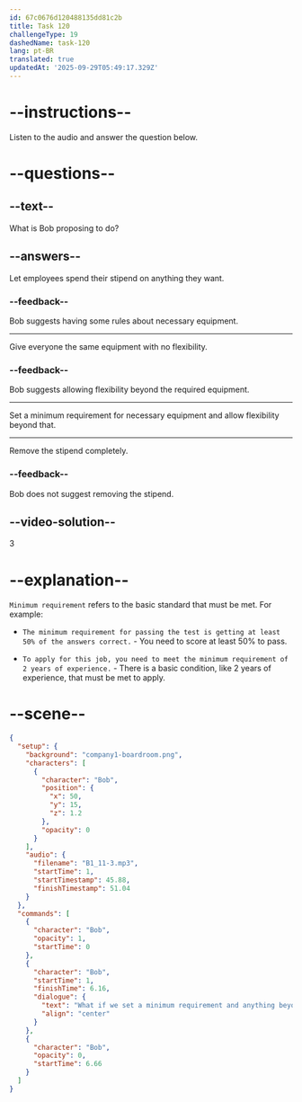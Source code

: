 ```yaml
---
id: 67c0676d120488135dd81c2b
title: Task 120
challengeType: 19
dashedName: task-120
lang: pt-BR
translated: true
updatedAt: '2025-09-29T05:49:17.329Z'
---
```


<!-- (Audio) Bob: What if we set a minimum requirement, and anything beyond that can be used for personal preferences? -->

# --instructions--

Listen to the audio and answer the question below.

# --questions--

## --text--

What is Bob proposing to do?

## --answers--

Let employees spend their stipend on anything they want.

### --feedback--

Bob suggests having some rules about necessary equipment.

---

Give everyone the same equipment with no flexibility.

### --feedback--

Bob suggests allowing flexibility beyond the required equipment.

---

Set a minimum requirement for necessary equipment and allow flexibility beyond that.

---

Remove the stipend completely.

### --feedback--

Bob does not suggest removing the stipend.

## --video-solution--

3

# --explanation--

`Minimum requirement` refers to the basic standard that must be met. For example:

- `The minimum requirement for passing the test is getting at least 50% of the answers correct.` - You need to score at least 50% to pass.

- `To apply for this job, you need to meet the minimum requirement of 2 years of experience.` - There is a basic condition, like 2 years of experience, that must be met to apply.

# --scene--

```json
{
  "setup": {
    "background": "company1-boardroom.png",
    "characters": [
      {
        "character": "Bob",
        "position": {
          "x": 50,
          "y": 15,
          "z": 1.2
        },
        "opacity": 0
      }
    ],
    "audio": {
      "filename": "B1_11-3.mp3",
      "startTime": 1,
      "startTimestamp": 45.88,
      "finishTimestamp": 51.04
    }
  },
  "commands": [
    {
      "character": "Bob",
      "opacity": 1,
      "startTime": 0
    },
    {
      "character": "Bob",
      "startTime": 1,
      "finishTime": 6.16,
      "dialogue": {
        "text": "What if we set a minimum requirement and anything beyond that can be used for personal preferences?",
        "align": "center"
      }
    },
    {
      "character": "Bob",
      "opacity": 0,
      "startTime": 6.66
    }
  ]
}
```
